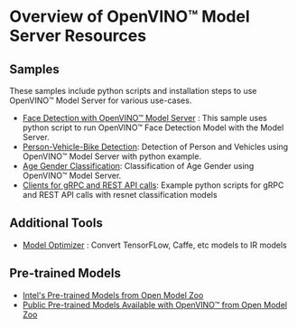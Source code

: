 # Overview of OpenVINO&trade; Model Server Resources


## Samples

These samples include python scripts and installation steps to use OpenVINO&trade; Model Server for various use-cases. 

- [Face Detection with OpenVINO&trade; Model Server](./FaceDetectionScriptExample.md#facedetection) : This sample uses python script to run OpenVINO&trade; Face Detection Model with the Model Server.
- [Person-Vehicle-Bike Detection](./FaceDetectionScriptExample.md#persondetection): Detection of Person and Vehicles using OpenVINO&trade; Model Server with python example.
- [Age Gender Classification](./AgeGenderGuide.md): Classification of Age Gender using OpenVINO&trade; Model Server. 
- [Clients for gRPC and REST API calls](https://github.com/openvinotoolkit/model_server/tree/main/example_client): Example python scripts for gRPC and REST API calls with resnet classification models

## Additional Tools

- [Model Optimizer](https://docs.openvinotoolkit.org/latest/openvino_docs_MO_DG_prepare_model_convert_model_Converting_Model.html) : Convert TensorFLow, Caffe, etc models to IR models

## Pre-trained Models

- [Intel's Pre-trained Models from Open Model Zoo](https://docs.openvinotoolkit.org/2020.4/omz_models_intel_index.html)
- [Public Pre-trained Models Available with OpenVINO&trade; from Open Model Zoo](https://docs.openvinotoolkit.org/2020.4/omz_models_public_index.html)